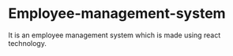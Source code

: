 # Employee-management-system
It is an employee management system which is made using react technology.
